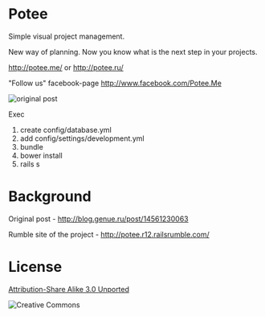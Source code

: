 Potee
=====

Simple visual project management.

New way of planning.
Now you know what is the next step in your projects.

http://potee.me/ or http://potee.ru/

"Follow us" facebook-page http://www.facebook.com/Potee.Me

![original post](http://f.cl.ly/items/323N272z1T0k230W441K/100.png)

Exec

1. create config/database.yml
2. add config/settings/development.yml
3. bundle
4. bower install
5. rails s

Background
==========

Original post - http://blog.genue.ru/post/14561230063

Rumble site of the project - http://potee.r12.railsrumble.com/


License
========

[Attribution-Share Alike 3.0 Unported](http://creativecommons.org/licenses/by-sa/3.0/)

![Creative Commons](http://i.creativecommons.org/l/by-sa/3.0/88x31.png)
